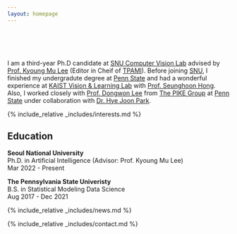 ```yaml
---
layout: homepage
---
```


<h1 id="about-me"></h1>

<h2 style="margin: 80px 0px 10px;"></h2>

I am a third-year Ph.D candidate at [SNU Computer Vision Lab](https://cv.snu.ac.kr/) advised by [Prof. Kyoung Mu Lee](https://cv.snu.ac.kr/index.php/~kmlee/) (Editor in Cheif of [TPAMI](https://ieeexplore.ieee.org/xpl/RecentIssue.jsp?punumber=34)). Before joining [SNU](https://en.snu.ac.kr/), I finished my undergradute degree at [Penn State](https://www.psu.edu/) and had a wonderful experience at [KAIST Vision & Learning Lab](https://vllab.kaist.ac.kr/) with [Prof. Seunghoon Hong](https://maga33.github.io/). Also, I worked closely with [Prof. Dongwon Lee](https://ist.psu.edu/directory/dul13) from [The PIKE Group](https://pike.psu.edu/dongwon/) at [Penn State](https://www.psu.edu/) under collaboration with [Dr. Hye Joon Park](https://www.smeal.psu.edu/management/images/hye-joon-park.jpg/view).

{% include_relative _includes/interests.md %}

## Education
<p>
  <strong>Seoul National University</strong>
  <br>
  Ph.D. in Artificial Intelligence (Advisor: Prof. Kyoung Mu Lee)
  <br>
  Mar 2022 - Present
</p>

<p>
  <strong>The Pennsylvania State Univeristy</strong>
  <br>
  B.S. in Statistical Modeling Data Science
  <br>
  Aug 2017 - Dec 2021
</p>

{% include_relative _includes/news.md %}

{% include_relative _includes/contact.md %}
